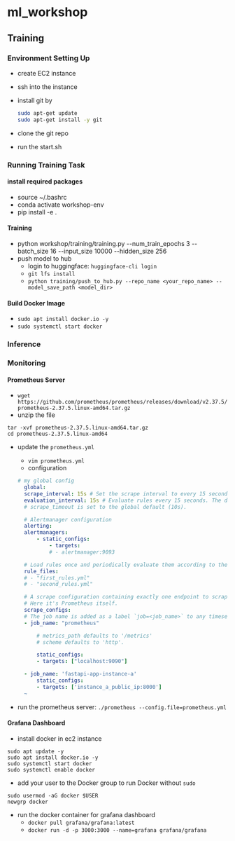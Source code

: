 # ml_workshop

## Training

### Environment Setting Up 

* create EC2 instance
* ssh into the instance
* install git by

    ```bash
    sudo apt-get update
    sudo apt-get install -y git
    ``` 

* clone the git repo
* run the start.sh

### Running Training Task

#### install required packages

* source ~/.bashrc
* conda activate workshop-env
* pip install -e .


#### Training

* python workshop/training/training.py --num_train_epochs 3 --batch_size 16 --input_size 10000 --hidden_size 256
* push model to hub
  * login to huggingface: `huggingface-cli login`
  * `git lfs install`
  * `python training/push_to_hub.py --repo_name <your_repo_name> --model_save_path <model_dir>`

#### Build Docker Image

* `sudo apt install docker.io -y`
* `sudo systemctl start docker`


### Inference

### Monitoring

#### Prometheus Server

* `wget https://github.com/prometheus/prometheus/releases/download/v2.37.5/prometheus-2.37.5.linux-amd64.tar.gz`
* unzip the file

```shell
tar -xvf prometheus-2.37.5.linux-amd64.tar.gz
cd prometheus-2.37.5.linux-amd64
```

* update the `prometheus.yml`
  * `vim prometheus.yml`
  * configuration

  ```yaml
  # my global config
    global:
    scrape_interval: 15s # Set the scrape interval to every 15 seconds. Default is every 1 minute.
    evaluation_interval: 15s # Evaluate rules every 15 seconds. The default is every 1 minute.
    # scrape_timeout is set to the global default (10s).

    # Alertmanager configuration
    alerting:
    alertmanagers:
        - static_configs:
            - targets:
            # - alertmanager:9093

    # Load rules once and periodically evaluate them according to the global 'evaluation_interval'.
    rule_files:
    # - "first_rules.yml"
    # - "second_rules.yml"

    # A scrape configuration containing exactly one endpoint to scrape:
    # Here it's Prometheus itself.
    scrape_configs:
    # The job name is added as a label `job=<job_name>` to any timeseries scraped from this config.
    - job_name: "prometheus"

        # metrics_path defaults to '/metrics'
        # scheme defaults to 'http'.

        static_configs:
        - targets: ["localhost:9090"]

    - job_name: 'fastapi-app-instance-a'
        static_configs:
        - targets: ['instance_a_public_ip:8000']
    ~                                           
  ```

* run the prometheus server: `./prometheus --config.file=prometheus.yml`

#### Grafana Dashboard

* install docker in ec2 instance
    
```shell
sudo apt update -y
sudo apt install docker.io -y
sudo systemctl start docker
sudo systemctl enable docker
```

* add your user to the Docker group to run Docker without `sudo`

```shell
sudo usermod -aG docker $USER
newgrp docker
```

* run the docker container for grafana dashboard
  * `docker pull grafana/grafana:latest`
  * `docker run -d -p 3000:3000 --name=grafana grafana/grafana`

